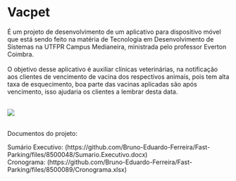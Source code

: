 <h1>Vacpet</h1>
<p>É um projeto de desenvolvimento de um aplicativo para dispositivo móvel que está sendo feito na matéria de Tecnologia em Desenvolvimento de Sistemas na UTFPR Campus Medianeira, ministrada pelo professor Everton Coimbra. <br><br>
O objetivo desse aplicativo é auxiliar clínicas veterinárias, na notificação aos clientes de vencimento de vacina dos respectivos animais, pois tem alta taxa de esquecimento, boa parte das vacinas aplicadas são após vencimento, isso ajudaria os clientes a lembrar desta data. <br><br>
 </p>
 <div><img src= https://user-images.githubusercontent.com/102911080/166852109-6f0a9287-7903-4d75-b032-c16196badaeb.png /></div>
 <p><br> Documentos do projeto: <br> </p>
 <div>Sumário Executivo: (https://github.com/Bruno-Eduardo-Ferreira/Fast-Parking/files/8500048/Sumario.Executivo.docx)</div>
 <div>Cronograma: (https://github.com/Bruno-Eduardo-Ferreira/Fast-Parking/files/8500089/Cronograma.xlsx)</div>
